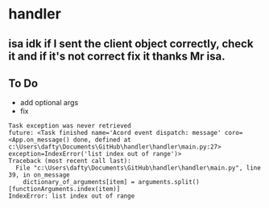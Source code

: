 # handler
## isa idk if I sent the client object correctly, check it and if it's not correct fix it thanks Mr isa.
## To Do
- add optional args
- fix 
```
Task exception was never retrieved
future: <Task finished name='Acord event dispatch: message' coro=<App.on_message() done, defined at c:\Users\dafty\Documents\GitHub\handler\handler\main.py:27> exception=IndexError('list index out of range')>
Traceback (most recent call last):
  File "c:\Users\dafty\Documents\GitHub\handler\handler\main.py", line 39, in on_message
    dictionary_of_arguments[item] = arguments.split()[functionArguments.index(item)]
IndexError: list index out of range
```
